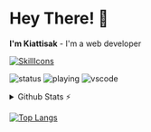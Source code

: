 # Hey There! 👋
**I'm Kiattisak** - I'm a web developer

[![SkillIcons](https://skills.thijs.gg/icons?i=html,css,js,react,php,mysql)](https://skills.thijs.gg)

![status](https://nocache.advaith.workers.dev?url=https://img.shields.io/endpoint?url=https://dev.discordprofiles.me/api/badge/status/276544649148235776?simple=true)
![playing](https://nocache.advaith.workers.dev?url=https://img.shields.io/endpoint?url=https://dev.discordprofiles.me/api/badge/playing/276544649148235776)
![vscode](https://nocache.advaith.workers.dev?url=https://img.shields.io/endpoint?url=https://dev.discordprofiles.me/api/badge/vscode/276544649148235776)

<details>
  <summary>Github Stats ⚡</summary>
  
  <a href="#">![Github stats](https://github-readme-stats.vercel.app/api?username=nutkiattisak&theme=blueberry&count_private=true&hide_border=true&line_height=20)</a>
  <a href="#">![Top Langs](https://github-readme-stats.vercel.app/api/top-langs/?username=nutkiattisak&layout=compact&theme=blueberry&count_private=true&hide_border=true)</a>
</details>

<!---
nutkiattisak/nutkiattisak is a ✨ special ✨ repository because its `README.md` (this file) appears on your GitHub profile.
You can click the Preview link to take a look at your changes.
--->

[![Top Langs](https://github-readme-stats.vercel.app/api/top-langs/?username=nutkiattisak)](https://github.com/anuraghazra/github-readme-stats)

